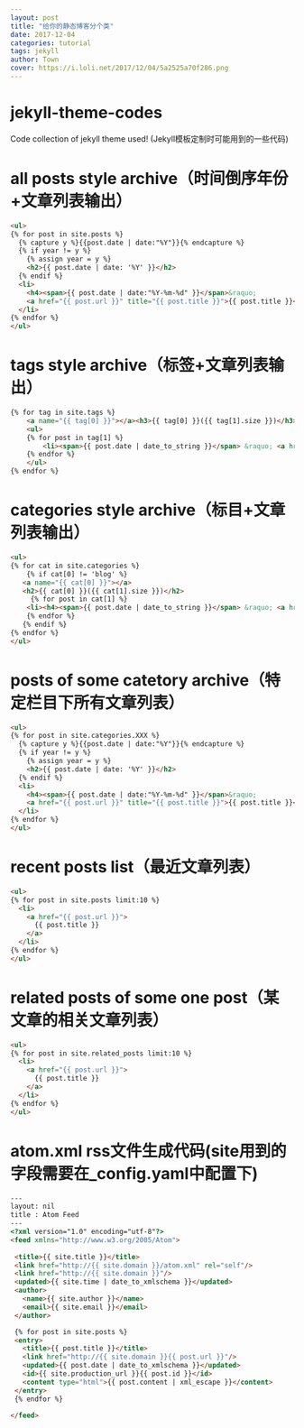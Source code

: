 ```yaml
---
layout: post
title: "给你的静态博客分个类"
date: 2017-12-04
categories: tutorial
tags: jekyll
author: Town
cover: https://i.loli.net/2017/12/04/5a2525a70f286.png
---
```


# jekyll-theme-codes
Code collection of jekyll theme used! (Jekyll模板定制时可能用到的一些代码)


# all posts style archive（时间倒序年份+文章列表输出）
```html
<ul>
{% for post in site.posts %}
  {% capture y %}{{post.date | date:"%Y"}}{% endcapture %}
  {% if year != y %}
    {% assign year = y %}
    <h2>{{ post.date | date: '%Y' }}</h2> 
  {% endif %}
  <li>
    <h4><span>{{ post.date | date:"%Y-%m-%d" }}</span>&raquo;
    <a href="{{ post.url }}" title="{{ post.title }}">{{ post.title }}</a></h4>
  </li> 
{% endfor %}
</ul>
```

# tags style archive（标签+文章列表输出）
```html
{% for tag in site.tags %} 
    <a name="{{ tag[0] }}"></a><h3>{{ tag[0] }}({{ tag[1].size }})</h3>
    <ul>
    {% for post in tag[1] %}
        <li><span>{{ post.date | date_to_string }}</span> &raquo; <a href="{{ post.url }}">{{ post.title }}</a></li>
    {% endfor %}
    </ul>
{% endfor %}
```

# categories style archive（标目+文章列表输出）
```html
<ul>
{% for cat in site.categories %} 
    {% if cat[0] != 'blog' %} 
   <a name="{{ cat[0] }}"></a>
   <h2>{{ cat[0] }}({{ cat[1].size }})</h2> 
     {% for post in cat[1] %} 
    <li><h4><span>{{ post.date | date_to_string }}</span> &raquo; <a href="{{ post.url }}">{{ post.title }}</a></h4></li>
    {% endfor %} 
   {% endif %} 
{% endfor %} 
</ul>
```

# posts of some catetory archive（特定栏目下所有文章列表）
```html
<ul>
{% for post in site.categories.XXX %}
  {% capture y %}{{post.date | date:"%Y"}}{% endcapture %}
  {% if year != y %}
    {% assign year = y %}
    <h2>{{ post.date | date: '%Y' }}</h2> 
  {% endif %}
  <li>
    <h4><span>{{ post.date | date:"%Y-%m-%d" }}</span>&raquo;
    <a href="{{ post.url }}" title="{{ post.title }}">{{ post.title }}</a></h4>
  </li> 
{% endfor %}
</ul>
```

# recent posts list（最近文章列表）
```html
<ul>
{% for post in site.posts limit:10 %}
  <li>
    <a href="{{ post.url }}">
      {{ post.title }}
    </a>
  </li>
{% endfor %}  
</ul>
```

# related posts of some one post（某文章的相关文章列表）
```html
<ul>
{% for post in site.related_posts limit:10 %}
  <li>
    <a href="{{ post.url }}">
      {{ post.title }}
    </a>
  </li>
{% endfor %}  
</ul>
```

# atom.xml rss文件生成代码(site用到的字段需要在_config.yaml中配置下)
```html
---
layout: nil
title : Atom Feed
---
<?xml version="1.0" encoding="utf-8"?>
<feed xmlns="http://www.w3.org/2005/Atom">
 
 <title>{{ site.title }}</title>
 <link href="http://{{ site.domain }}/atom.xml" rel="self"/>
 <link href="http://{{ site.domain }}"/>
 <updated>{{ site.time | date_to_xmlschema }}</updated>
 <author>
   <name>{{ site.author }}</name>
   <email>{{ site.email }}</email>
 </author>

 {% for post in site.posts %}
 <entry>
   <title>{{ post.title }}</title>
   <link href="http://{{ site.domain }}{{ post.url }}"/>
   <updated>{{ post.date | date_to_xmlschema }}</updated>
   <id>{{ site.production_url }}{{ post.id }}</id>
   <content type="html">{{ post.content | xml_escape }}</content>
 </entry>
 {% endfor %}

</feed>
```


